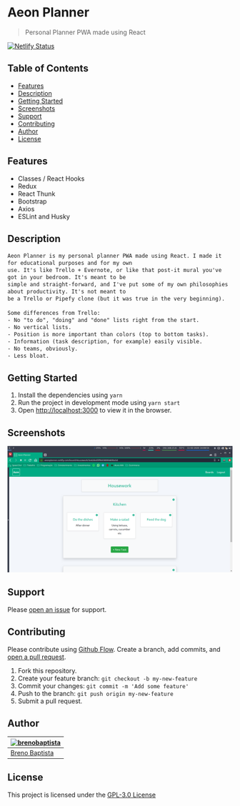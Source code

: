 # Aeon Planner

> Personal Planner PWA made using React

[![Netlify Status](https://api.netlify.com/api/v1/badges/8c27057b-453e-4c9a-8462-e1c8b6acf3d3/deploy-status)](https://app.netlify.com/sites/aeonplanner/deploys)

## Table of Contents

- [Features](#features)
- [Description](#description)
- [Getting Started](#getting-started)
- [Screenshots](#screenshots)
- [Support](#support)
- [Contributing](#contributing)
- [Author](#author)
- [License](#license)

## Features

* Classes / React Hooks
* Redux
* React Thunk
* Bootstrap
* Axios
* ESLint and Husky

## Description

```
Aeon Planner is my personal planner PWA made using React. I made it for educational purposes and for my own 
use. It's like Trello + Evernote, or like that post-it mural you've got in your bedroom. It's meant to be
simple and straight-forward, and I've put some of my own philosophies about productivity. It's not meant to 
be a Trello or Pipefy clone (but it was true in the very beginning).

Some differences from Trello:
- No "to do", "doing" and "done" lists right from the start.
- No vertical lists.
- Position is more important than colors (top to bottom tasks).
- Information (task description, for example) easily visible.
- No teams, obviously.
- Less bloat.
```

## Getting Started

1. Install the dependencies using `yarn`  
2. Run the project in development mode using `yarn start`  
3. Open [http://localhost:3000](http://localhost:3000) to view it in the browser.

## Screenshots

![screenshot](https://github.com/brenobaptista/aeon-planner-react/blob/master/src/screenshots/sc01.png)

## Support

Please [open an issue](../../issues/new) for support.

## Contributing

Please contribute using [Github Flow](https://guides.github.com/introduction/flow/). Create a branch, add commits, and [open a pull request](../../compare?expand=1).

1. Fork this repository.
2. Create your feature branch: `git checkout -b my-new-feature`
3. Commit your changes: `git commit -m 'Add some feature'`
4. Push to the branch: `git push origin my-new-feature`
5. Submit a pull request.

## Author

| [![brenobaptista](https://avatars1.githubusercontent.com/u/47641641?s=120&v=4)](https://github.com/brenobaptista) |
| ----------------------------------------------------------------------------------------------------------------------------------------------- |
| [Breno Baptista](https://github.com/brenobaptista) |

## License

This project is licensed under the [GPL-3.0 License](/LICENSE)
